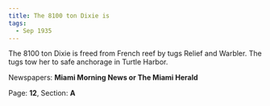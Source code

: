 ```yaml
---  
title: The 8100 ton Dixie is  
tags:  
  - Sep 1935  
---  
```

  
The 8100 ton Dixie is freed from French reef by tugs Relief and Warbler. The tugs tow her to safe anchorage in Turtle Harbor.  
  
Newspapers: **Miami Morning News or The Miami Herald**  
  
Page: **12**, Section: **A** 

